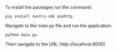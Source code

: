 To install the packages run the command:
```
pip install sentry-sdk aiohttp
```

Navigate to the main.py file and run the application:
```
python main.py
```

Then navigate to the URL: http://localhost:8000/
